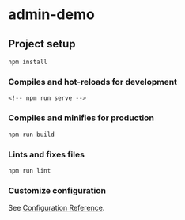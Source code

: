 # admin-demo

## Project setup
```
npm install
```

### Compiles and hot-reloads for development
```
<!-- npm run serve -->
```

### Compiles and minifies for production
```
npm run build
```

### Lints and fixes files
```
npm run lint
```

### Customize configuration
See [Configuration Reference](https://cli.vuejs.org/config/).
